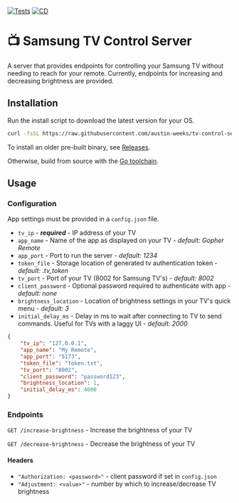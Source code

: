 [![Tests](https://github.com/austin-weeks/tv-control-server/actions/workflows/Tests.yml/badge.svg)](https://github.com/austin-weeks/tv-control-server/actions/workflows/Tests.yml)
[![CD](https://github.com/austin-weeks/tv-control-server/actions/workflows/CD.yml/badge.svg)](https://github.com/austin-weeks/tv-control-server/actions/workflows/CD.yml)

# 📺 Samsung TV Control Server
A server that provides endpoints for controlling your Samsung TV without needing to reach for your remote. Currently, endpoints for increasing and decreasing brightness are provided.

## Installation
Run the install script to download the latest version for your OS.
```bash
curl -fsSL https://raw.githubusercontent.com/austin-weeks/tv-control-server/main/install.sh | sh
```

To install an older pre-built binary, see [Releases](/releases).

Otherwise, build from source with the [Go toolchain](https://go.dev/).

## Usage

### Configuration

App settings must be provided in a `config.json` file.
- `tv_ip` - ***required*** - IP address of your TV
- `app_name` - Name of the app as displayed on your TV - *default: Gopher Remote*
- `app_port` - Port to run the server - *default: 1234*
- `token_file` - Storage location of generated tv authentication token - *default: .tv_token*
- `tv_port` - Port of your TV (8002 for Samsung TV's) - *default: 8002*
- `client_password` - Optional password required to authenticate with app - *default: none*
- `brightness_location` - Location of brightness settings in your TV's quick menu - *default: 3*
- `initial_delay_ms` - Delay in ms to wait after connecting to TV to send commands. Useful for TVs with a laggy UI - *default: 2000*
```json
{
    "tv_ip": "127.0.0.1",
    "app_name": "My Remote",
    "app_port": "5173",
    "token_file": "token.txt",
    "tv_port": "8002",
    "client_password": "password123",
    "brightness_location": 1,
    "initial_delay_ms": 4000
}
```

### Endpoints

`GET /increase-brightness` - Increase the brightness of your TV

`GET /decrease-brightness` - Decrease the brightness of your TV

#### Headers
- `"Authorization: <password>"` - client password if set in `config.json`
- `"Adjustment: <value>"` - number by which to increase/decrease TV brightness
